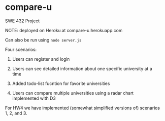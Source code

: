 # compare-u
SWE 432 Project

NOTE:
deployed on Heroku at compare-u.herokuapp.com

Can also be run using `node server.js`

Four scenarios:

1. Users can register and login

2. Users can see detailed information about one specific university at a time

3. Added todo-list fucntion for favorite universities

4. Users can compare multiple universities using a radar chart implemented with D3


For HW4 we have implemented (somewhat simplified versions of) scenarios 1, 2, and 3.